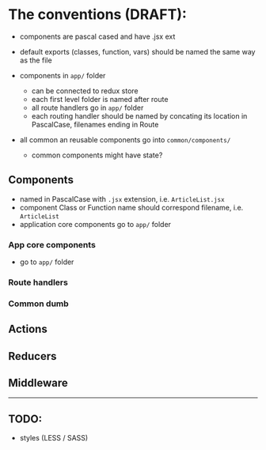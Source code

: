 # The conventions (DRAFT):


- components are pascal cased and have .jsx ext
- default exports (classes, function, vars) should be named the same way as the file

- components in `app/` folder  
    - can be connected to redux store
    - each first level folder is named after route
    - all route handlers go in `app/` folder
    - each routing handler should be named by concating its location in PascalCase, filenames ending in Route
    
    
- all common an reusable components go into `common/components/`
    - common components might have state?


## Components
- named in PascalCase with `.jsx` extension, i.e. `ArticleList.jsx`
- component Class or Function name should correspond filename, i.e. `ArticleList`
- application core components go to `app/` folder

### App core components
- go to `app/` folder

### Route handlers
### Common dumb

## Actions

## Reducers

## Middleware

----------

## TODO:

- styles (LESS / SASS)
